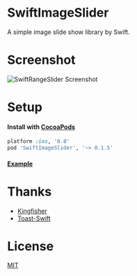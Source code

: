 # SwiftImageSlider
A simple image slide show library by Swift.

# Screenshot

![SwiftRangeSlider Screenshot](Screenshot.gif)

# Setup

#### Install with [CocoaPods](http://cocoapods.org/)

```ruby
platform :ios, '8.0'
pod 'SwiftImageSlider', '~> 0.1.5'
```

#### [Example](Example/Example/ViewController.swift)

# Thanks

* [Kingfisher](https://github.com/onevcat/Kingfisher)
* [Toast-Swift](https://github.com/scalessec/Toast-Swift)

# License

[MIT](LICENSE)